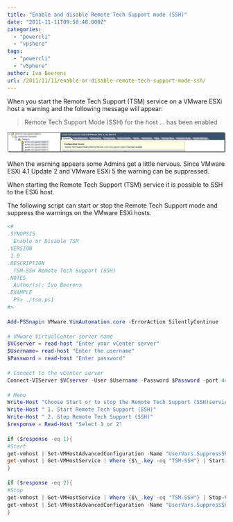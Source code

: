 ```yaml
---
title: "Enable and disable Remote Tech Support mode (SSH)"
date: "2011-11-11T09:58:48.000Z"
categories: 
  - "powercli"
  - "vpshere"
tags: 
  - "powercli"
  - "vSphere"
author: Ivo Beerens
url: /2011/11/11/enable-or-disable-remote-tech-support-mode-ssh/
---
```


When you start the Remote Tech Support (TSM) service on a VMware ESXi host a warning and the following message will appear:

> Remote Tech Support Mode (SSH) for the host … has been enabled

[![image](images/image_thumb1.png "image")](images/image20.png)

When the warning appears some Admins get a little nervous. Since VMware ESXi 4.1 Update 2 and VMware ESXi 5 the warning can be suppressed.

When starting the Remote Tech Support (TSM) service it is possible to SSH to the ESXi host.

The following script can start or stop the Remote Tech Support mode and suppress the warnings on the VMware ESXi hosts.

```powershell
<#
.SYNOPSIS
  Enable or Disable TSM 
.VERSION
 1.0
.DESCRIPTION
  TSM-SSH Remote Tech Support (SSH) 
.NOTES
  Author(s): Ivo Beerens 
.EXAMPLE
  PS> ./tsm.ps1
#>

Add-PSSnapin VMware.VimAutomation.core -ErrorAction SilentlyContinue

# VMware VirtualCenter server name 
$VCserver = read-host "Enter your vCenter server"
$Username= read-host "Enter the username"
$Password = read-host "Enter password"

# Connect to the vCenter server 
Connect-VIServer $VCserver -User $Username -Password $Password -port 443
 
# Menu
Write-Host "Choose Start or to stop the Remote Tech Support (SSH)service"
Write-Host " 1. Start Remote Tech Support (SSH)"
Write-Host " 2. Stop Remote Tech Support (SSH)"
$response = Read-Host "Select 1 or 2"

if ($response -eq 1){
#Start
get-vmhost | Set-VMHostAdvancedConfiguration -Name "UserVars.SuppressShellWarning" -Value 1
get-vmhost | Get-VMHostService | Where {$\_.key -eq "TSM-SSH"} | Start-VMHostService 
}

if ($response -eq 2){
#Stop
get-vmhost | Get-VMHostService | Where {$\_.key -eq "TSM-SSH"} | Stop-VMHostService -Confirm:$false
get-vmhost | Set-VMHostAdvancedConfiguration -Name "UserVars.SuppressShellWarning" -Value 0 
}
```
